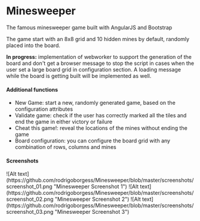Minesweeper
===========
The famous minesweeper game built with AngularJS and Bootstrap

<p>The game start with an 8x8 grid and 10 hidden mines by default, randomly placed into the board.</p>

<p><b>In progress:</b> implementation of webworker to support the generation of the board and don't get a browser message to stop the script in cases when the user set a large board grid in configuration section. A loading message while the board is getting built will be implemented as well.</p>

<h4>Additional functions</h4>
<ul>
<li>New Game: start a new, randomly generated game, based on the configuration attributes</li>
<li>Validate game: check if the user has correctly marked all the tiles and end the game in either victory or failure</li>
<li>Cheat this game!: reveal the locations of the mines without ending the game</li>
<li>Board configuration: you can configure the board grid with any combination of rows, columns and mines</li>
</ul>

<h4>Screenshots</h4>
![Alt text](https://github.com/rodrigoborgess/Minesweeper/blob/master/screenshots/screenshot_01.png "Minesweeper Screenshot 1")
![Alt text](https://github.com/rodrigoborgess/Minesweeper/blob/master/screenshots/screenshot_02.png "Minesweeper Screenshot 2")
![Alt text](https://github.com/rodrigoborgess/Minesweeper/blob/master/screenshots/screenshot_03.png "Minesweeper Screenshot 3")

